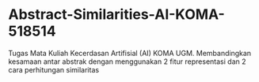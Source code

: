 # Abstract-Similarities-AI-KOMA-518514
Tugas Mata Kuliah Kecerdasan Artifisial (AI) KOMA UGM. Membandingkan kesamaan antar abstrak dengan menggunakan 2 fitur representasi dan 2 cara perhitungan similaritas
